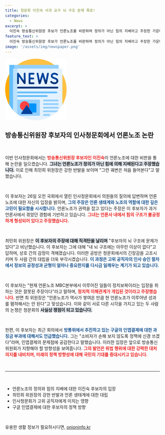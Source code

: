 ```yaml
---
title: 청문회 이진숙 사과 요구 뇌 구조 문제 폭로!
categories:
  - News
excerpt: >
  이진숙 방송통신위원장 후보가 언론노조를 비판하며 정의가 아닌 힘의 지배라고 주장한 가운데, 최민희 위원장과의 격한 공방이 이어졌다. 인사청문회에서 드러난 뜨거운 논쟁, 그 이면에 숨겨진 진실은 무엇일까?
feature_text: >
  이진숙 방송통신위원장 후보가 언론노조를 비판하며 정의가 아닌 힘의 지배라고 주장한 가운데, 최민희 위원장과의 격한 공방이 이어졌다. 인사청문회에서 드러난 뜨거운 논쟁, 그 이면에 숨겨진 진실은 무엇일까?
image: '/assets/img/newspaper.png'
---
```


<p><img src="/assets/img/newspaper.png" alt="kimp 속보" /></p>

<h2 data-ke-size="size26">방송통신위원장 후보자의 인사청문회에서 언론노조 논란</h2>

<p data-ke-size="size16">&nbsp;</p>

<p>이번 인사청문회에서는 <b><span style="color: #ee2323;">방송통신위원장 후보자인 이진숙</span></b>이 언론노조에 대한 비판을 통해 논란을 일으켰습니다. <b><span style="background-color: #21538527;">그녀는 언론노조가 정의가 아닌 힘에 의해 지배된다고 주장했습니다.</span></b> 이로 인해 최민희 위원장은 강한 반발을 보이며 "그런 궤변은 처음 들어본다"고 말했습니다. </p>

<p data-ke-size="size16">&nbsp;</p>

<p>이 후보자는 26일 오전 국회에서 열린 인사청문회에서 의원들의 질의에 답변하며 언론노조에 대한 자신의 입장을 밝히며, <b><span style="color: #1a5490;">그의 주장은 언론 생태계와 노조의 역할에 대한 깊은 고민이 필요함을 시사합니다.</span></b> 언론노조가 권력을 잡고 있다는 주장은 이 후보자가 과거 언론사에서 겪었던 경험에 기반하고 있습니다. <b><span style="color: #ee2323;">그녀는 언론사 내에서 힘의 구조가 불공정하게 형성되어 있다고 주장했습니다.</span></b></p>

<p data-ke-size="size16">&nbsp;</p>

<p>최민희 위원장은 <b><span style="background-color: #21538527;">이 후보자의 주장에 대해 직격탄을 날리며</span></b> "후보자의 뇌 구조에 문제가 있다"고 비난했습니다. 이 후보자는 그에 대해 "내 뇌 구조에는 아무런 이상이 없다"고 답하며, 상호 간의 감정이 격해졌습니다. 이러한 공방은 청문회에서의 긴장감을 고조시키며 두 사람 간의 대립을 더욱 부각시켰습니다. <b><span style="color: #1a5490;">이 과정은 고위 공직자의 인사 승인 절차에서 정보의 공정성과 균형이 얼마나 중요한지를 다시금 일깨우는 계기가 되고 있습니다.</span></b></p>

<p data-ke-size="size16">&nbsp;</p>

<p>이 후보자는 "현재 언론노조 MBC본부에서 이루어진 일들이 정치보복이라는 입장을 취하는 것은 잘못된 주장이다"라고 말하며, <b><span style="color: #ee2323;">정치적 이해관계가 개입된 것이라고 주장했습니다.</span></b> 반면 최 위원장은 "언론노조가 역사가 쌓여온 만큼 현 언론노조가 이루어낸 성과를 폄하해서는 안 된다"고 맞섰습니다. 이와 같이 서로 다른 시각을 가지고 있는 두 사람의 논쟁은 청문회의 <b><span style="background-color: #21538527;">사실상 쟁점이 되고 있습니다.</span></b></p>

<p data-ke-size="size16">&nbsp;</p>

<p>한편, 이 후보자는 최근 회의에서 <b><span style="color: #1a5490;">방통위에서 추진하고 있는 구글의 인앱결제에 대한 과징금 부과에 대해서도 언급했습니다.</span></b> 그는 "소비자가 손해 보지 않도록 정책에 신경 쓰겠다"라며, 인앱결제의 문제점에 공감한다고 말했습니다. 이러한 입장은 앞으로 방송통신위원회가 지향해야 할 방향성을 보여줍니다. <b><span style="color: #ee2323;">그의 발언은 위법 행위에 대한 강력한 대처 의지를 내비치며, 미래의 정책 방향성에 대해 국민의 기대를 증대시키고 있습니다.</span></b></p>

<p data-ke-size="size16">&nbsp;</p>

<hr>

<p data-ke-size="size16">&nbsp;</p>

<ul>
<li>언론노조의 정의와 힘의 지배에 대한 이진숙 후보자의 입장</li>
<li>최민희 위원장의 강한 반발과 언론 생태계에 대한 대립</li>
<li>인사청문회가 고위 공직자에게 미치는 영향</li>
<li>구글 인앱결제에 대한 후보자의 정책 방향</li>
</ul>

<p data-ke-size="size16">&nbsp;</p>
유용한 생활 정보가 필요하시다면, <a href="https://onioninfo.kr" rel="dofollow">onioninfo.kr</a>


